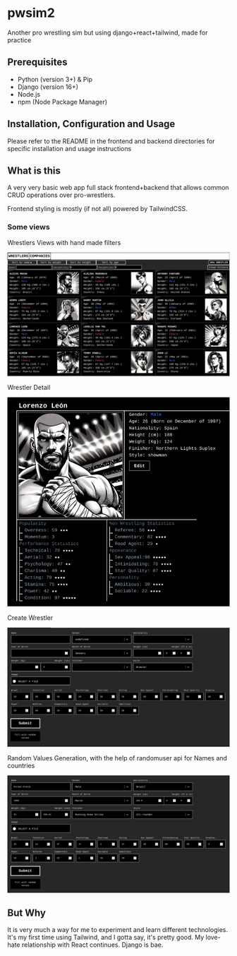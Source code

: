 # pwsim2
Another pro wrestling sim but using django+react+tailwind, made for practice

## Prerequisites

- Python (version 3+) & Pip
- Django (version 16+)
- Node.js
- npm (Node Package Manager)

## Installation, Configuration and Usage

Please refer to the README in the frontend and backend directories for specific installation and usage instructions

## What is this

A very very basic web app full stack frontend+backend that allows common CRUD operations over pro-wrestlers.

Frontend styling is mostly (if not all) powered by TailwindCSS.

### Some views

Wrestlers Views with hand made filters

![List View](https://github.com/solzhen/pwsim2/blob/main/git%20media/wrestler%20view.png)

Wrestler Detail

![alt text](https://github.com/solzhen/pwsim2/blob/main/git%20media/wrestler%20detail.png)

Create Wrestler

![Wrestling Creation](https://github.com/solzhen/pwsim2/blob/main/git%20media/create%20wrestler.png)

Random Values Generation, with the help of randomuser api for Names and countries

![alt text](https://github.com/solzhen/pwsim2/blob/main/git%20media/random%20values.png)

## But Why

It is very much a way for me to experiment and learn different technologies. It's my first time using Tailwind, and  I gotta say, it's pretty good.
My love-hate relationship with React continues.
Django is bae.

